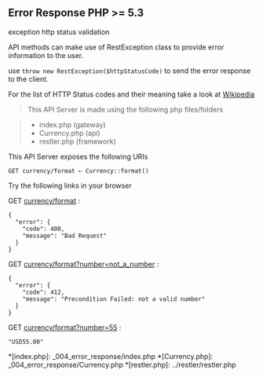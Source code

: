 Error Response <requires>PHP >= 5.3</requires>
--------------

<tag>exception</tag>
<tag>http status</tag>
<tag>validation</tag>

API methods can make use of RestException class to provide
 error information to the user.

 use `throw new RestException($httpStatusCode)` to send the error response
 to the client.

 For the list of HTTP Status codes and their meaning take a look at
 [Wikipedia](http://en.wikipedia.org/wiki/Http_status_codes)
> This API Server is made using the following php files/folders

> * index.php      (gateway)
> * Currency.php      (api)
> * restler.php      (framework)

This API Server exposes the following URIs

	GET currency/format ⇠ Currency::format()


Try the following links in your browser

GET [currency/format](index.php/currency/format)
:	
~~~~~~~~~~~~~~~~~~~~~~~~~~~~~~~~
{
  "error": {
    "code": 400,
    "message": "Bad Request"
  }
}
~~~~~~~~~~~~~~~~~~~~~~~~~~~~~~~~

GET [currency/format?number=not_a_number](index.php/currency/format?number=not_a_number)
:	
~~~~~~~~~~~~~~~~~~~~~~~~~~~~~~~~
{
  "error": {
    "code": 412,
    "message": "Precondition Failed: not a valid number"
  }
}
~~~~~~~~~~~~~~~~~~~~~~~~~~~~~~~~

GET [currency/format?number=55](index.php/currency/format?number=55)
:	
~~~~~~~~~~~~~~~~~~~~~~~~~~~~~~~~
"USD55.00"
~~~~~~~~~~~~~~~~~~~~~~~~~~~~~~~~






*[index.php]: _004_error_response/index.php
*[Currency.php]: _004_error_response/Currency.php
*[restler.php]: ../restler/restler.php

